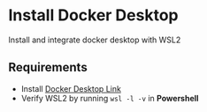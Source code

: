 # Install Docker Desktop
Install and integrate docker desktop with WSL2

## Requirements
- Install [Docker Desktop Link](https://hub.docker.com/editions/community/docker-ce-desktop-windows/)
- Verify WSL2 by running ``wsl -l -v`` in **Powershell**  
